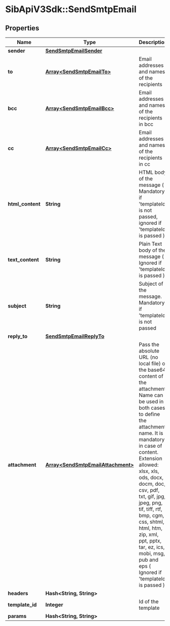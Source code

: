 # SibApiV3Sdk::SendSmtpEmail

## Properties
Name | Type | Description | Notes
------------ | ------------- | ------------- | -------------
**sender** | [**SendSmtpEmailSender**](SendSmtpEmailSender.md) |  | [optional] 
**to** | [**Array&lt;SendSmtpEmailTo&gt;**](SendSmtpEmailTo.md) | Email addresses and names of the recipients | 
**bcc** | [**Array&lt;SendSmtpEmailBcc&gt;**](SendSmtpEmailBcc.md) | Email addresses and names of the recipients in bcc | [optional] 
**cc** | [**Array&lt;SendSmtpEmailCc&gt;**](SendSmtpEmailCc.md) | Email addresses and names of the recipients in cc | [optional] 
**html_content** | **String** | HTML body of the message ( Mandatory if &#39;templateId&#39; is not passed, ignored if &#39;templateId&#39; is passed ) | [optional] 
**text_content** | **String** | Plain Text body of the message ( Ignored if &#39;templateId&#39; is passed ) | [optional] 
**subject** | **String** | Subject of the message. Mandatory if &#39;templateId&#39; is not passed | [optional] 
**reply_to** | [**SendSmtpEmailReplyTo**](SendSmtpEmailReplyTo.md) |  | [optional] 
**attachment** | [**Array&lt;SendSmtpEmailAttachment&gt;**](SendSmtpEmailAttachment.md) | Pass the absolute URL (no local file) or the base64 content of the attachment. Name can be used in both cases to define the attachment name. It is mandatory in case of content. Extension allowed: xlsx, xls, ods, docx, docm, doc, csv, pdf, txt, gif, jpg, jpeg, png, tif, tiff, rtf, bmp, cgm, css, shtml, html, htm, zip, xml, ppt, pptx, tar, ez, ics, mobi, msg, pub and eps ( Ignored if &#39;templateId&#39; is passed ) | [optional] 
**headers** | **Hash&lt;String, String&gt;** |  | [optional] 
**template_id** | **Integer** | Id of the template | [optional] 
**params** | **Hash&lt;String, String&gt;** |  | [optional] 


